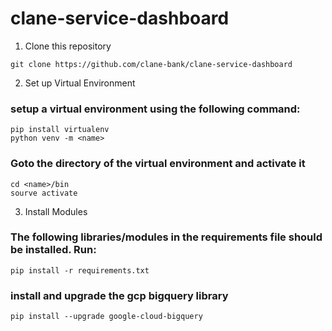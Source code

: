 # clane-service-dashboard


1. Clone this repository

```
git clone https://github.com/clane-bank/clane-service-dashboard
```


2. Set up Virtual Environment
 
### setup a virtual environment using the following command:

```
pip install virtualenv
python venv -m <name>
```

### Goto the directory of the virtual environment and activate it 
 
```
cd <name>/bin
sourve activate
```

3. Install Modules

### The following libraries/modules in the requirements file should be installed. Run:

```
pip install -r requirements.txt
```

### install and upgrade the gcp bigquery library

```
pip install --upgrade google-cloud-bigquery
```
